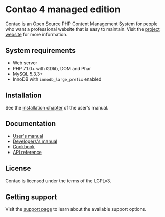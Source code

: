 Contao 4 managed edition
========================

Contao is an Open Source PHP Content Management System for people who want a
professional website that is easy to maintain. Visit the [project website][1]
for more information.


System requirements
-------------------

 * Web server
 * PHP 7.1.0+ with GDlib, DOM and Phar
 * MySQL 5.3.3+
 * InnoDB with `innodb_large_prefix` enabled


Installation
------------

See the [installation chapter][2] of the user's manual.


Documentation
-------------

 * [User's manual][3]
 * [Developers's manual][4]
 * [Cookbook][5]
 * [API reference][6]


License
-------

Contao is licensed under the terms of the LGPLv3.


Getting support
---------------

Visit the [support page][7] to learn about the available support options.


[1]: https://contao.org
[2]: https://docs.contao.org/books/manual/current/en/01-installation/installing-contao.html
[3]: https://docs.contao.org/books/manual/current/
[4]: https://docs.contao.org/books/extending-contao4/
[5]: https://docs.contao.org/books/cookbook/
[6]: https://docs.contao.org/books/api/
[7]: https://contao.org/en/support.html
